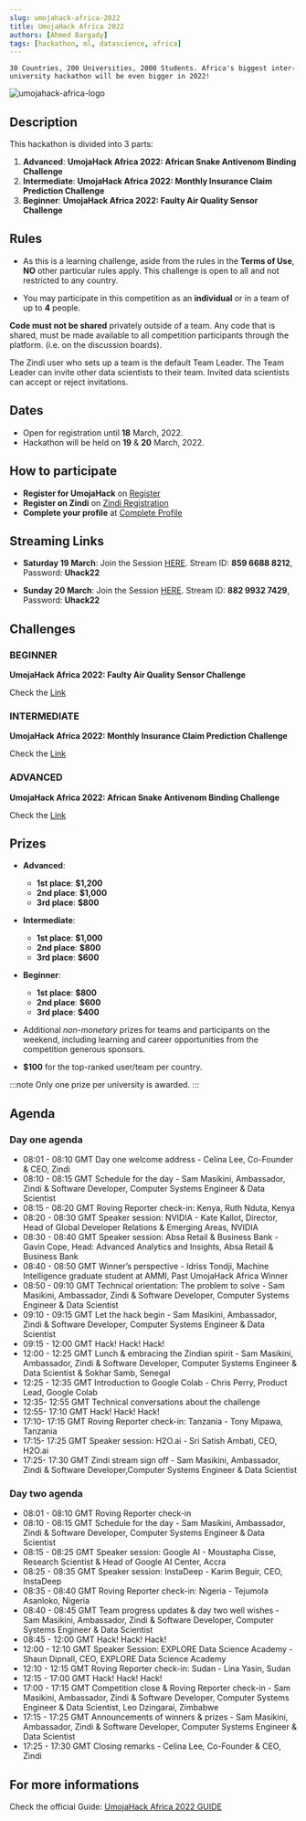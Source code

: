 ```yaml
---
slug: umojahack-africa-2022
title: UmojaHack Africa 2022
authors: [Ahmed Bargady]
tags: [hackathon, ml, datascience, africa]
---
```


`30 Countries, 200 Universities, 2000 Students. Africa's biggest inter-university hackathon will be even bigger in 2022!`

![umojahack-africa-logo](https://user-images.githubusercontent.com/72823374/158186749-f9703fd9-243f-4d72-b699-c322f0cc0bde.png)

## Description

This hackathon is divided into 3 parts:

1. **Advanced**: **UmojaHack Africa 2022: African Snake Antivenom Binding Challenge**
2. **Intermediate**: **UmojaHack Africa 2022: Monthly Insurance Claim Prediction Challenge**
3. **Beginner**: **UmojaHack Africa 2022: Faulty Air Quality Sensor Challenge**

## Rules

- As this is a learning challenge, aside from the rules in the **Terms of Use**, **NO** other particular rules apply. This challenge is open to all and not restricted to any country.

- You may participate in this competition as an **individual** or in a team of up to **4** people.

**Code must not be shared** privately outside of a team. Any code that is shared, must be made available to all competition participants through the platform. (i.e. on the discussion boards).

The Zindi user who sets up a team is the default Team Leader. The Team Leader can invite other data scientists to their team. Invited data scientists can accept or reject invitations.

## Dates

- Open for registration until **18** March, 2022.
- Hackathon will be held on **19** & **20** March, 2022.

## How to participate

- **Register for UmojaHack** on [Register](https://invtdu.to/_jnw30)
- **Register on Zindi** on [Zindi Registration](http://zindi.africa/signup)
- **Complete your profile** at [Complete Profile](https://zindi.africa/me)

## Streaming Links

- **Saturday 19 March**: Join the Session [HERE](https://us02web.zoom.us/j/85966888212?pwd=UzlGSFBrZ1ZRd3pWUEJqTHo3SVZ6UT09). Stream ID: **859 6688 8212**, Password: **Uhack22**

- **Sunday 20 March**: Join the Session [HERE](https://us02web.zoom.us/j/88299327429?pwd=VWl5RHRCZis0NjNOM2o1NjNGczErZz09). Stream ID: **882 9932 7429**, Password: **Uhack22**

## Challenges

### BEGINNER

**UmojaHack Africa 2022: Faulty Air Quality Sensor Challenge**

Check the [Link](https://zindi.africa/competitions/umojahack-africa-2022-beginner-challenge)

### INTERMEDIATE

**UmojaHack Africa 2022: Monthly Insurance Claim Prediction Challenge**

Check the [Link](https://zindi.africa/competitions/umojahack-africa-2022-beginner-challenge)

### ADVANCED

**UmojaHack Africa 2022: African Snake Antivenom Binding Challenge**

Check the [Link](https://zindi.africa/competitions/umojahack-africa-2022-advanced-challenge)

## Prizes

- **Advanced**:

  - **1st place**: **$1,200**
  - **2nd place**: **$1,000**
  - **3rd place**: **$800**

- **Intermediate**:

  - **1st place**: **$1,000**
  - **2nd place**: **$800**
  - **3rd place**: **$600**

- **Beginner**:

  - **1st place**: **$800**
  - **2nd place**: **$600**
  - **3rd place**: **$400**

- Additional _non-monetary_ prizes for teams and participants on the weekend, including learning and career opportunities from the competition generous sponsors.
- **$100** for the top-ranked user/team per country.

:::note
Only one prize per university is awarded.
:::

## Agenda

### Day one agenda

- 08:01 - 08:10 GMT Day one welcome address - Celina Lee, Co-Founder & CEO, Zindi
- 08:10 - 08:15 GMT Schedule for the day - Sam Masikini, Ambassador, Zindi & Software Developer, Computer Systems Engineer & Data Scientist
- 08:15 - 08:20 GMT Roving Reporter check-in: Kenya, Ruth Nduta, Kenya
- 08:20 - 08:30 GMT Speaker session: NVIDIA - Kate Kallot, Director, Head of Global Developer Relations & Emerging Areas, NVIDIA
- 08:30 - 08:40 GMT Speaker session: Absa Retail & Business Bank - Gavin Cope, Head: Advanced Analytics and Insights, Absa Retail &
  Business Bank
- 08:40 - 08:50 GMT Winner’s perspective - Idriss Tondji, Machine Intelligence graduate student at AMMI, Past UmojaHack Africa Winner
- 08:50 - 09:10 GMT Technical orientation: The problem to solve - Sam Masikini, Ambassador, Zindi & Software Developer, Computer Systems
  Engineer & Data Scientist
- 09:10 - 09:15 GMT Let the hack begin - Sam Masikini, Ambassador, Zindi & Software Developer, Computer Systems Engineer & Data Scientist
- 09:15 - 12:00 GMT Hack! Hack! Hack!
- 12:00 - 12:25 GMT Lunch & embracing the Zindian spirit - Sam Masikini, Ambassador, Zindi & Software Developer, Computer Systems
  Engineer & Data Scientist & Sokhar Samb, Senegal
- 12:25 - 12:35 GMT Introduction to Google Colab - Chris Perry, Product Lead, Google Colab
- 12:35- 12:55 GMT Technical conversations about the challenge
- 12:55- 17:10 GMT Hack! Hack! Hack!
- 17:10- 17:15 GMT Roving Reporter check-in: Tanzania - Tony Mipawa, Tanzania
- 17:15- 17:25 GMT Speaker session: H2O.ai - Sri Satish Ambati, CEO, H2O.ai
- 17:25- 17:30 GMT Zindi stream sign off - Sam Masikini, Ambassador, Zindi & Software Developer,Computer Systems Engineer & Data Scientist

### Day two agenda

- 08:01 - 08:10 GMT Roving Reporter check-in
- 08:10 - 08:15 GMT Schedule for the day - Sam Masikini, Ambassador, Zindi & Software Developer, Computer Systems Engineer & Data Scientist
- 08:15 - 08:25 GMT Speaker session: Google AI - Moustapha Cisse, Research Scientist & Head of Google AI Center, Accra
- 08:25 - 08:35 GMT Speaker session: InstaDeep - Karim Beguir, CEO, InstaDeep
- 08:35 - 08:40 GMT Roving Reporter check-in: Nigeria - Tejumola Asanloko, Nigeria
- 08:40 - 08:45 GMT Team progress updates & day two well wishes - Sam Masikini, Ambassador, Zindi & Software Developer, Computer Systems
  Engineer & Data Scientist
- 08:45 - 12:00 GMT Hack! Hack! Hack!
- 12:00 - 12:10 GMT Speaker Session: EXPLORE Data Science Academy - Shaun Dipnall, CEO, EXPLORE Data Science Academy
- 12:10 - 12:15 GMT Roving Reporter check-in: Sudan - Lina Yasin, Sudan
- 12:15 - 17:00 GMT Hack! Hack! Hack!
- 17:00 - 17:15 GMT Competition close & Roving Reporter check-in - Sam Masikini, Ambassador, Zindi & Software Developer, Computer Systems
  Engineer & Data Scientist, Leo Dzingarai, Zimbabwe
- 17:15 - 17:25 GMT Announcements of winners & prizes - Sam Masikini, Ambassador, Zindi & Software Developer, Computer Systems Engineer
  & Data Scientist
- 17:25 - 17:30 GMT Closing remarks - Celina Lee, Co-Founder & CEO, Zindi

## For more informations

Check the official Guide: [UmojaHack Africa 2022 GUIDE](https://umojahack.africa/wp-content/uploads/2022/03/UmojaHack-Africa-2022-Interactive-Event-Guide.pdf)
